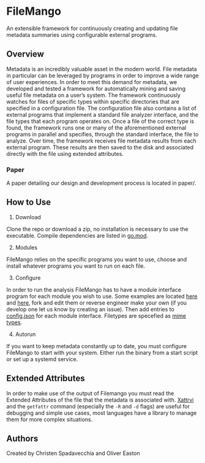 # FileMango

An extensible framework for continuously creating and updating file metadata summaries using configurable external programs.

## Overview

Metadata is an incredibly valuable asset in the modern world. File metadata in particular can be leveraged by programs in order to improve a wide range of user experiences. In order to meet this demand for metadata, we developed and tested a framework for automatically mining and saving useful file metadata on a user’s system. The framework continuously watches for files of specific types within specific directories that are specified in a configuration file. The configuration file also contains a list of external programs that implement a standard file analyzer interface, and the file types that each program operates on. Once a file of the correct type is found, the framework runs one or many of the aforementioned external programs in parallel and specifies, through the standard interface, the file to analyze. Over time, the framework receives file metadata results from each external program. These results are then saved to the disk and associated directly with the file using extended attributes.

### Paper

A paper detailing our design and development process is located in paper/.

## How to Use

1. Download

Clone the repo or download a zip, no installation is necessary to use the executable. Compile dependencies are listed in [go.mod](https://github.com/Johnnydouble/FileMango/blob/master/go.mod).

2. Modules

FileMango relies on the specific programs you want to use, choose and install whatever programs you want to run on each file. 

3. Configure 

In order to run the analysis FileMango has to have a module interface program for each module you wish to use. Some examples are located [here](https://github.com/Johnnydouble/FileMangoExampleModule) and [here](https://github.com/holozene/exampleModule), fork and edit them or reverse engineer make your own (if you develop one let us know by creating an issue). Then add entries to [config.json](https://github.com/Johnnydouble/FileMango/blob/master/res/config.json) for each module interface. Filetypes are specefied as [mime types](https://developer.mozilla.org/en-US/docs/Web/HTTP/Basics_of_HTTP/MIME_types/Common_types).

4. Autorun 

If you want to keep metadata constantly up to date, you must configure FileMango to start with your system. Either run the binary from a start script or set up a systemd service.

## Extended Attributes

In order to make use of the output of Filemango you must read the Extended Attributes of the file that the metadata is associated with. [Xattrvi](https://github.com/cherti/xattrvi) and the `getfattr` command (especially the `-R` and `-d` flags) are useful for debugging and simple use cases, most languages have a library to manage them for more complex situations.

## Authors

Created by Christen Spadavecchia and Oliver Easton
